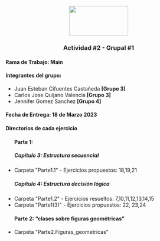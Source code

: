 <p align="center"><img src="https://upload.wikimedia.org/wikipedia/commons/thumb/1/1e/UNAL_Logosimbolo.svg/1280px-UNAL_Logosimbolo.svg.png" width="160" height="80"></p> 
<h3 align="center">Actividad #2 - Grupal #1</h3>

<h4>Rama de Trabajo: Main</h4>

<h4>Integrantes del grupo:</h4> 
<ul>
  <li>Juan Esteban Cifuentes Castañeda <b>[Grupo 3]</b></li>
  <li>Carlos Jose Quijano Valencia<b> [Grupo 3] </b></li>
  <li>Jennifer Gomez Sanchez<b> [Grupo 4] </b></li>
</ul>

<h4>Fecha de Entrega: 18 de Marzo 2023</h4> 

<h4> Directorios de cada ejercicio </h4>
<ul>
<h4> Parte 1:  </h4>
<h5>Capítulo 3: Estructura secuencial</h5>
<li>Carpeta "Parte1.1" - Ejercicios propuestos: 18,19,21</li>
<h5>Capítulo 4: Estructura decisión lógica </h5>
<li>Carpeta "Parte1.2" - Ejercicios resueltos: 7,10,11,12,13,14,15</li>
<li>Carpeta "Parte1(3)" - Ejercicios propuestos: 22, 23,24</li>
<h4> Parte 2: “clases sobre figuras geométricas” </h4>
<li>Carpeta "Parte2.Figuras_geometricas"</li>
</ul>


